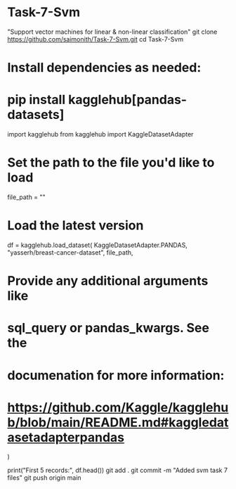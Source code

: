 # Task-7-Svm
"Support vector machines for linear &amp; non-linear classification"
git clone https://github.com/saimonith/Task-7-Svm.git
cd Task-7-Svm
# Install dependencies as needed:
# pip install kagglehub[pandas-datasets]
import kagglehub
from kagglehub import KaggleDatasetAdapter

# Set the path to the file you'd like to load
file_path = ""

# Load the latest version
df = kagglehub.load_dataset(
  KaggleDatasetAdapter.PANDAS,
  "yasserh/breast-cancer-dataset",
  file_path,
  # Provide any additional arguments like 
  # sql_query or pandas_kwargs. See the 
  # documenation for more information:
  # https://github.com/Kaggle/kagglehub/blob/main/README.md#kaggledatasetadapterpandas
)

print("First 5 records:", df.head())
git add .
git commit -m "Added svm task 7 files"
git push origin main
